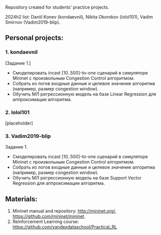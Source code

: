 Repository created for students' practice projects.


2024h2 list: Daniil Konev (kondaevnil), Nikita Okorokov (lolol101), Vadim Smirnov (Vadim2019-blip).

## Personal projects:

### 1. kondaevnil
[Задание 1.]
- Смоделировать incast [10..500]-to-one сценарий в симуляторе Mininet с произвольным Congestion Control алгоритмом.
- Собрать из логов входные данные и целевое значение алгоритма (например, размер congestion window).
- Обучить МЛ регрессионную модель на базе Linear Regression для аппроксимации алгоритма.
### 2. lolol101
[placeholder]
### 3. Vadim2019-blip
Задание 1.
- Смоделировать incast [10..500]-to-one сценарий в симуляторе Mininet с произвольным Congestion Control алгоритмом.
- Собрать из логов входные данные и целевое значение алгоритма (например, размер congestion window).
- Обучить МЛ регрессионную модель на базе Support Vector Regression для аппроксимации алгоритма.

## Materials:
1. Mininet manual and repository: http://mininet.org/, https://github.com/mininet/mininet.
2. Reinforcement Learning course: https://github.com/yandexdataschool/Practical_RL
